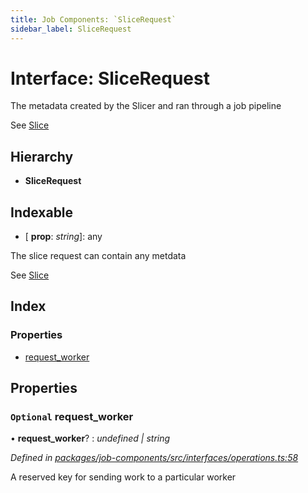 ```yaml
---
title: Job Components: `SliceRequest`
sidebar_label: SliceRequest
---
```


# Interface: SliceRequest

The metadata created by the Slicer and ran through a job pipeline

See [Slice](slice.md)

## Hierarchy

* **SliceRequest**

## Indexable

* \[ **prop**: *string*\]: any

The slice request can contain any metdata

See [Slice](slice.md)

## Index

### Properties

* [request_worker](slicerequest.md#optional-request_worker)

## Properties

### `Optional` request_worker

• **request_worker**? : *undefined | string*

*Defined in [packages/job-components/src/interfaces/operations.ts:58](https://github.com/terascope/teraslice/blob/78714a985/packages/job-components/src/interfaces/operations.ts#L58)*

A reserved key for sending work to a particular worker
